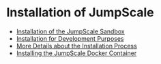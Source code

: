 # Installation of JumpScale

- [Installation of the JumpScale Sandbox](JS8.md)
- [Installation for Development Purposes](JSDevelopment.md)
- [More Details about the Installation Process](JSInstaller.md)
- [Installing the JumpScale Docker Container](JSDocker.md)
